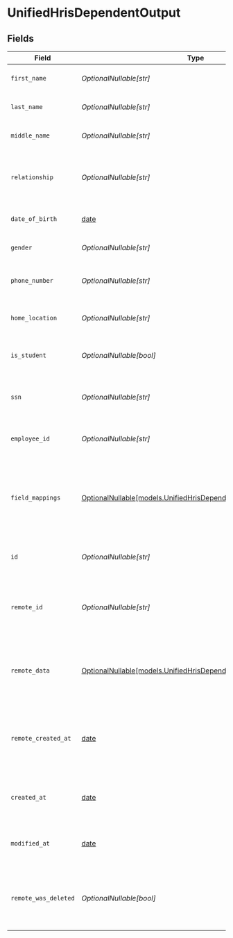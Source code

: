 # UnifiedHrisDependentOutput


## Fields

| Field                                                                                                                    | Type                                                                                                                     | Required                                                                                                                 | Description                                                                                                              | Example                                                                                                                  |
| ------------------------------------------------------------------------------------------------------------------------ | ------------------------------------------------------------------------------------------------------------------------ | ------------------------------------------------------------------------------------------------------------------------ | ------------------------------------------------------------------------------------------------------------------------ | ------------------------------------------------------------------------------------------------------------------------ |
| `first_name`                                                                                                             | *OptionalNullable[str]*                                                                                                  | :heavy_minus_sign:                                                                                                       | The first name of the dependent                                                                                          | John                                                                                                                     |
| `last_name`                                                                                                              | *OptionalNullable[str]*                                                                                                  | :heavy_minus_sign:                                                                                                       | The last name of the dependent                                                                                           | Doe                                                                                                                      |
| `middle_name`                                                                                                            | *OptionalNullable[str]*                                                                                                  | :heavy_minus_sign:                                                                                                       | The middle name of the dependent                                                                                         | Michael                                                                                                                  |
| `relationship`                                                                                                           | *OptionalNullable[str]*                                                                                                  | :heavy_minus_sign:                                                                                                       | The relationship of the dependent to the employee                                                                        | CHILD                                                                                                                    |
| `date_of_birth`                                                                                                          | [date](https://docs.python.org/3/library/datetime.html#date-objects)                                                     | :heavy_minus_sign:                                                                                                       | The date of birth of the dependent                                                                                       | 2020-01-01                                                                                                               |
| `gender`                                                                                                                 | *OptionalNullable[str]*                                                                                                  | :heavy_minus_sign:                                                                                                       | The gender of the dependent                                                                                              | MALE                                                                                                                     |
| `phone_number`                                                                                                           | *OptionalNullable[str]*                                                                                                  | :heavy_minus_sign:                                                                                                       | The phone number of the dependent                                                                                        | +1234567890                                                                                                              |
| `home_location`                                                                                                          | *OptionalNullable[str]*                                                                                                  | :heavy_minus_sign:                                                                                                       | The UUID of the home location                                                                                            | 801f9ede-c698-4e66-a7fc-48d19eebaa4f                                                                                     |
| `is_student`                                                                                                             | *OptionalNullable[bool]*                                                                                                 | :heavy_minus_sign:                                                                                                       | Indicates if the dependent is a student                                                                                  | true                                                                                                                     |
| `ssn`                                                                                                                    | *OptionalNullable[str]*                                                                                                  | :heavy_minus_sign:                                                                                                       | The Social Security Number of the dependent                                                                              | 123-45-6789                                                                                                              |
| `employee_id`                                                                                                            | *OptionalNullable[str]*                                                                                                  | :heavy_minus_sign:                                                                                                       | The UUID of the associated employee                                                                                      | 801f9ede-c698-4e66-a7fc-48d19eebaa4f                                                                                     |
| `field_mappings`                                                                                                         | [OptionalNullable[models.UnifiedHrisDependentOutputFieldMappings]](../models/unifiedhrisdependentoutputfieldmappings.md) | :heavy_minus_sign:                                                                                                       | The custom field mappings of the object between the remote 3rd party & Panora                                            | {<br/>"custom_field_1": "value1",<br/>"custom_field_2": "value2"<br/>}                                                   |
| `id`                                                                                                                     | *OptionalNullable[str]*                                                                                                  | :heavy_minus_sign:                                                                                                       | The UUID of the dependent record                                                                                         | 801f9ede-c698-4e66-a7fc-48d19eebaa4f                                                                                     |
| `remote_id`                                                                                                              | *OptionalNullable[str]*                                                                                                  | :heavy_minus_sign:                                                                                                       | The remote ID of the dependent in the context of the 3rd Party                                                           | dependent_1234                                                                                                           |
| `remote_data`                                                                                                            | [OptionalNullable[models.UnifiedHrisDependentOutputRemoteData]](../models/unifiedhrisdependentoutputremotedata.md)       | :heavy_minus_sign:                                                                                                       | The remote data of the dependent in the context of the 3rd Party                                                         | {<br/>"raw_data": {<br/>"additional_field": "some value"<br/>}<br/>}                                                     |
| `remote_created_at`                                                                                                      | [date](https://docs.python.org/3/library/datetime.html#date-objects)                                                     | :heavy_minus_sign:                                                                                                       | The date when the dependent was created in the 3rd party system                                                          | 2024-10-01T12:00:00Z                                                                                                     |
| `created_at`                                                                                                             | [date](https://docs.python.org/3/library/datetime.html#date-objects)                                                     | :heavy_minus_sign:                                                                                                       | The created date of the dependent record                                                                                 | 2024-10-01T12:00:00Z                                                                                                     |
| `modified_at`                                                                                                            | [date](https://docs.python.org/3/library/datetime.html#date-objects)                                                     | :heavy_minus_sign:                                                                                                       | The last modified date of the dependent record                                                                           | 2024-10-01T12:00:00Z                                                                                                     |
| `remote_was_deleted`                                                                                                     | *OptionalNullable[bool]*                                                                                                 | :heavy_minus_sign:                                                                                                       | Indicates if the dependent was deleted in the remote system                                                              | false                                                                                                                    |
